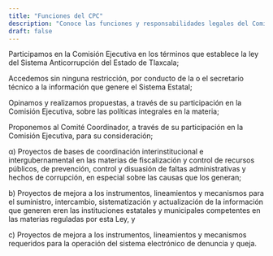 ```yaml
---
title: "Funciones del CPC"
description: "Conoce las funciones y responsabilidades legales del Comité de Participación Ciudadana"
draft: false
---
```


Participamos en la Comisión Ejecutiva en los términos que establece la ley del Sistema Anticorrupción del Estado de Tlaxcala;

Accedemos sin ninguna restricción, por conducto de la o el secretario técnico a la información que genere el Sistema Estatal;

Opinamos y realizamos propuestas, a través de su participación en la Comisión Ejecutiva, sobre las políticas integrales en la materia;

Proponemos al Comité Coordinador, a través de su participación en la Comisión Ejecutiva, para su consideración;

α) Proyectos de bases de coordinación interinstitucional e intergubernamental en las materias de fiscalización y control de recursos públicos, de prevención, control y disuasión de faltas administrativas y hechos de corrupción, en especial sobre las causas que los generan;

b) Proyectos de mejora a los instrumentos, lineamientos y mecanismos para el suministro, intercambio, sistematización y actualización de la información que generen eren las instituciones estatales y municipales competentes en las materias reguladas por esta Ley, y

c) Proyectos de mejora a los instrumentos, lineamientos y mecanismos requeridos para la operación del sistema electrónico de denuncia y queja.
